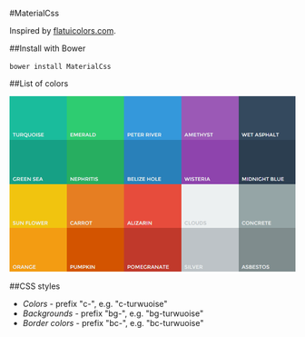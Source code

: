 #MaterialCss

Inspired by [flatuicolors.com](http://flatuicolors.com/).

##Install with Bower

`bower install MaterialCss`

##List of colors

![Colors](colors.png)

##CSS styles

- *Colors* - prefix "c-", e.g. "c-turwuoise"
- *Backgrounds* - prefix "bg-", e.g. "bg-turwuoise"
- *Border colors* - prefix "bc-", e.g. "bc-turwuoise"